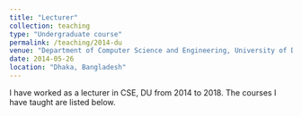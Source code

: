 ```yaml
---
title: "Lecturer"
collection: teaching
type: "Undergraduate course"
permalink: /teaching/2014-du
venue: "Department of Computer Science and Engineering, University of Dhaka"
date: 2014-05-26
location: "Dhaka, Bangladesh"
---
```


I have worked as a lecturer in CSE, DU from 2014 to 2018. The courses I have taught are listed below. 
